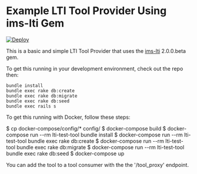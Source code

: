 # Example LTI Tool Provider Using ims-lti Gem

[![Deploy](https://www.herokucdn.com/deploy/button.png)](https://heroku.com/deploy)

This is a basic and simple LTI Tool Provider that uses the
[ims-lti](https://github.com/instructure/ims-lti) 2.0.0.beta gem.

To get this running in your development environment, check out the repo then:

    bundle install
    bundle exec rake db:create
    bundle exec rake db:migrate
    bundle exec rake db:seed
    bundle exec rails s

To get this running with Docker, follow these steps:

  $ cp docker-compose/config/* config/
  $ docker-compose build
  $ docker-compose run --rm lti-test-tool bundle install
  $ docker-compose run --rm lti-test-tool bundle exec rake db:create
  $ docker-compose run --rm lti-test-tool bundle exec rake db:migrate
  $ docker-compose run --rm lti-test-tool bundle exec rake db:seed
  $ docker-compose up

You can add the tool to a tool consumer with the the '/tool_proxy' endpoint.
